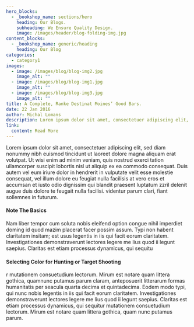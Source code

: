 ```yaml
---
hero_blocks:
  - _bookshop_name: sections/hero
    heading: Our Blogs.
    subheading: We Ensure Quality Design.
    image: /images/header/blog-folding-img.jpg
content_blocks:
  - _bookshop_name: generic/heading
    heading: Our Blog
categories:
  - category1
images:
  - image: /images/blog/blog-img2.jpg
    image_alt: ""
  - image: /images/blog/blog-img1.jpg
    image_alt: ""
  - image: /images/blog/blog-img3.jpg
    image_alt: ""
title: A Complete, Ranke Destinat Moines’ Good Bars.
date: 22 Jan 2016
author: Michal Lomans
description: Lorem ipsum dolor sit amet, consectetuer adipiscing elit, sed diam nonum euismod tincidunt ut laoreet dolore magna autem vel eum iriure dolor in.
link:
  content: Read More
---
```

Lorem ipsum dolor sit amet, consectetuer adipiscing elit, sed diam nonummy nibh euismod tincidunt ut laoreet dolore magna aliquam erat volutpat. Ut wisi enim ad minim veniam, quis nostrud exerci tation ullamcorper suscipit lobortis nisl ut aliquip ex ea commodo consequat. Duis autem vel eum iriure dolor in hendrerit in vulputate velit esse molestie consequat, vel illum dolore eu feugiat nulla facilisis at vero eros et accumsan et iusto odio dignissim qui blandit praesent luptatum zzril delenit augue duis dolore te feugait nulla facilisi. videntur parum clari, fiant sollemnes in futurum.

#### **Note The Basics**

Nam liber tempor cum soluta nobis eleifend option congue nihil imperdiet doming id quod mazim placerat facer possim assum. Typi non habent claritatem insitam; est usus legentis in iis qui facit eorum claritatem. Investigationes demonstraverunt lectores legere me lius quod ii legunt saepius. Claritas est etiam processus dynamicus, qui sequitu

#### **Selecting Color for Hunting or Target Shooting**

r mutationem consuetudium lectorum. Mirum est notare quam littera gothica, quamnunc putamus parum claram, anteposuerit litterarum formas humanitatis per seacula quarta decima et quintadecima. Eodem modo typi, qui nunc nobis legentis in iis qui facit eorum claritatem. Investigationes demonstraverunt lectores legere me lius quod ii legunt saepius. Claritas est etiam processus dynamicus, qui sequitur mutationem consuetudium lectorum. Mirum est notare quam littera gothica, quam nunc putamus parum.